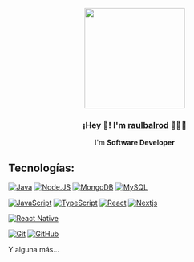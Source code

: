 <p align="center" width="300">
   <img align="center" width="200" src="https://i.imgur.com/aSCBsNc.png"/>
   <h3 align="center">¡Hey 👋! I'm <a href="https://raulbalrod-porfolio.vercel.app/">raulbalrod</a> 👨🏻‍💻</h3>
</p>

<p align="center">I'm <strong>Software Developer</strong></p>
<p align="center">
  
  ## Tecnologías:
[![Java](https://img.shields.io/badge/Java-b48600?style=for-the-badge&logo=java&logoColor=white&labelColor=101010)]()
[![Node.JS](https://img.shields.io/badge/Node.JS-339933?style=for-the-badge&logo=node.js&logoColor=white&labelColor=101010)]()
[![MongoDB](https://img.shields.io/badge/MongoDB-199555?style=for-the-badge&logo=mongodb&logoColor=white&labelColor=101010)]()
[![MySQL](https://img.shields.io/badge/MySQL-4479A1?style=for-the-badge&logo=mysql&logoColor=white&labelColor=101010)]()
</br>

[![JavaScript](https://img.shields.io/badge/JavaScript-F7DF1E?style=for-the-badge&logo=javascript&logoColor=white&labelColor=101010)]()
[![TypeScript](https://img.shields.io/badge/TypeScript-377cc8?style=for-the-badge&logo=typeScript&logoColor=white&labelColor=101010)]()
[![React](https://img.shields.io/badge/React-0088b3?style=for-the-badge&logo=react&logoColor=white&labelColor=101010)]()
[![Nextjs](https://img.shields.io/badge/Next.js-1c2128?style=for-the-badge&logo=next.js&logoColor=white&labelColor=101010)]()
</br>

[![React Native](https://img.shields.io/badge/React.Native-004e67?style=for-the-badge&logo=react&logoColor=white&labelColor=101010)]()
</br>

[![Git](https://img.shields.io/badge/Git-e94e31?style=for-the-badge&logo=git&logoColor=white&labelColor=101010)]()
[![GitHub](https://img.shields.io/badge/GitHub-1c2128?style=for-the-badge&logo=github&logoColor=white&labelColor=101010)]()
</br>

Y alguna más...
